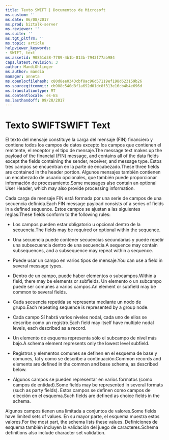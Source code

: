 ```yaml
---
title: Texto SWIFT | Documentos de Microsoft
ms.custom: ''
ms.date: 06/08/2017
ms.prod: biztalk-server
ms.reviewer: ''
ms.suite: ''
ms.tgt_pltfrm: ''
ms.topic: article
helpviewer_keywords:
- SWIFT, text
ms.assetid: 90851d38-7789-4b1b-813b-7943f77ab984
caps.latest.revision: 3
author: MandiOhlinger
ms.author: mandia
manager: anneta
ms.openlocfilehash: c80d8ee0343cbf8ac96d57119ef198d623159b26
ms.sourcegitcommit: cb908c540d8f1a692d01dc8f313e16cb4b4e696d
ms.translationtype: MT
ms.contentlocale: es-ES
ms.lasthandoff: 09/20/2017
---
```

# <a name="swift-text"></a><span data-ttu-id="ae5fb-102">Texto SWIFT</span><span class="sxs-lookup"><span data-stu-id="ae5fb-102">SWIFT Text</span></span>
<span data-ttu-id="ae5fb-103">El texto del mensaje constituye la carga del mensaje (FIN) financiero y contiene todos los campos de datos excepto los campos que contienen el remitente, el receptor y el tipo de mensaje.</span><span class="sxs-lookup"><span data-stu-id="ae5fb-103">The message text makes up the payload of the financial (FIN) message, and contains all of the data fields except the fields containing the sender, receiver, and message type.</span></span> <span data-ttu-id="ae5fb-104">Estos tres campos se encuentran en la parte de encabezado.</span><span class="sxs-lookup"><span data-stu-id="ae5fb-104">These three fields are contained in the header portion.</span></span> <span data-ttu-id="ae5fb-105">Algunos mensajes también contienen un encabezado de usuario opcionales, que también puede proporcionar información de procesamiento.</span><span class="sxs-lookup"><span data-stu-id="ae5fb-105">Some messages also contain an optional User Header, which may also provide processing information.</span></span>  
  
 <span data-ttu-id="ae5fb-106">Cada carga de mensaje FIN está formada por una serie de campos de una secuencia definida.</span><span class="sxs-lookup"><span data-stu-id="ae5fb-106">Each FIN message payload consists of a series of fields in a defined sequence.</span></span> <span data-ttu-id="ae5fb-107">Estos campos se ajustan a las siguientes reglas:</span><span class="sxs-lookup"><span data-stu-id="ae5fb-107">These fields conform to the following rules:</span></span>  
  
-   <span data-ttu-id="ae5fb-108">Los campos pueden estar obligatorio u opcional dentro de la secuencia.</span><span class="sxs-lookup"><span data-stu-id="ae5fb-108">The fields may be required or optional within the sequence.</span></span>  
  
-   <span data-ttu-id="ae5fb-109">Una secuencia puede contener secuencias secundarias y puede repetir una subsecuencia dentro de una secuencia.</span><span class="sxs-lookup"><span data-stu-id="ae5fb-109">A sequence may contain subsequences, and a subsequence may repeat within a sequence.</span></span>  
  
-   <span data-ttu-id="ae5fb-110">Puede usar un campo en varios tipos de mensaje.</span><span class="sxs-lookup"><span data-stu-id="ae5fb-110">You can use a field in several message types.</span></span>  
  
-   <span data-ttu-id="ae5fb-111">Dentro de un campo, puede haber elementos o subcampos.</span><span class="sxs-lookup"><span data-stu-id="ae5fb-111">Within a field, there may be elements or subfields.</span></span> <span data-ttu-id="ae5fb-112">Un elemento o un subcampo puede ser comunes a varios campos.</span><span class="sxs-lookup"><span data-stu-id="ae5fb-112">An element or subfield may be common to several fields.</span></span>  
  
-   <span data-ttu-id="ae5fb-113">Cada secuencia repetida se representa mediante un nodo de grupo.</span><span class="sxs-lookup"><span data-stu-id="ae5fb-113">Each repeating sequence is represented by a group node.</span></span>  
  
-   <span data-ttu-id="ae5fb-114">Cada campo Sí habrá varios niveles nodal, cada uno de ellos se describe como un registro.</span><span class="sxs-lookup"><span data-stu-id="ae5fb-114">Each field may itself have multiple nodal levels, each described as a record.</span></span>  
  
-   <span data-ttu-id="ae5fb-115">Un elemento de esquema representa sólo el subcampo de nivel más bajo.</span><span class="sxs-lookup"><span data-stu-id="ae5fb-115">A schema element represents only the lowest level subfield.</span></span>  
  
-   <span data-ttu-id="ae5fb-116">Registros y elementos comunes se definen en el esquema de base y comunes, tal y como se describe a continuación.</span><span class="sxs-lookup"><span data-stu-id="ae5fb-116">Common records and elements are defined in the common and base schema, as described below.</span></span>  
  
-   <span data-ttu-id="ae5fb-117">Algunos campos se pueden representar en varios formatos (como campos de entidad).</span><span class="sxs-lookup"><span data-stu-id="ae5fb-117">Some fields may be represented in several formats (such as party fields).</span></span> <span data-ttu-id="ae5fb-118">Estos campos se definen como campos de elección en el esquema.</span><span class="sxs-lookup"><span data-stu-id="ae5fb-118">Such fields are defined as choice fields in the schema.</span></span>  
  
 <span data-ttu-id="ae5fb-119">Algunos campos tienen una limitada a conjuntos de valores.</span><span class="sxs-lookup"><span data-stu-id="ae5fb-119">Some fields have limited sets of values.</span></span> <span data-ttu-id="ae5fb-120">En su mayor parte, el esquema muestra estos valores.</span><span class="sxs-lookup"><span data-stu-id="ae5fb-120">For the most part, the schema lists these values.</span></span> <span data-ttu-id="ae5fb-121">Definiciones de esquema también incluyen la validación del juego de caracteres.</span><span class="sxs-lookup"><span data-stu-id="ae5fb-121">Schema definitions also include character set validation.</span></span>